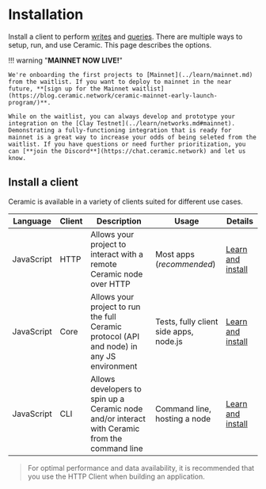 # Installation
Install a client to perform [writes](./writes.md) and [queries](./queries.md). There are multiple ways to setup, run, and use Ceramic. This page describes the options.

!!! warning "**MAINNET NOW LIVE!**"
    
    We're onboarding the first projects to [Mainnet](../learn/mainnet.md) from the waitlist. If you want to deploy to mainnet in the near future, **[sign up for the Mainnet waitlist](https://blog.ceramic.network/ceramic-mainnet-early-launch-program/)**. 

    While on the waitlist, you can always develop and prototype your integration on the [Clay Testnet](../learn/networks.md#mainnet). Demonstrating a fully-functioning integration that is ready for mainnet is a great way to increase your odds of being seleted from the waitlist. If you have questions or need further prioritization, you can [**join the Discord**](https://chat.ceramic.network) and let us know.


## **Install a client**
Ceramic is available in a variety of clients suited for different use cases. 

| Language | Client | Description | Usage | Details |
| ----- | ------ | ----- | --- | --- |
| JavaScript | HTTP | Allows your project to interact with a remote Ceramic node over HTTP | Most apps (*recommended*) | [Learn and install](../clients/javascript/http.md) |
| JavaScript | Core | Allows your project to run the full Ceramic protocol (API and node) in any JS environment | Tests, fully client side apps, node.js | [Learn and install](../clients/javascript/core.md) |
| JavaScript | CLI | Allows developers to spin up a Ceramic node and/or interact with Ceramic from the command line | Command line, hosting a node | [Learn and install](../clients/javascript/cli.md) |

> For optimal performance and data availability, it is recommended that you use the HTTP Client when building an application.

</br>
</br>
</br>
